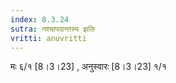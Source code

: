 ```yaml
---
index: 8.3.24
sutra: नश्चापदान्तस्य झलि
vritti: anuvritti
---
```


मः ६/१ [8।3।23] , अनुस्वारः [8।3।23] १/१ 
